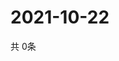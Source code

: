 # 2021-10-22
  共 0条

  <!-- BEGIN -->
  <!-- 最后更新时间Fri Oct 22 2021 19:02:17 GMT+0000 (Coordinated Universal Time) -->
  
  <!-- END -->
  
  